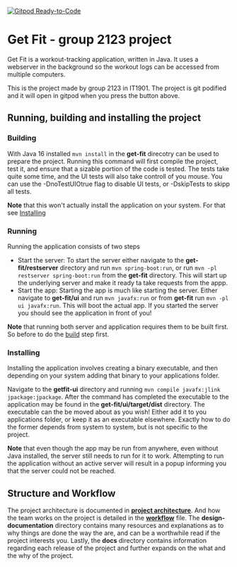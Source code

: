 [![Gitpod Ready-to-Code](https://img.shields.io/badge/Gitpod-Ready--to--Code-blue?logo=gitpod)](https://gitpod.stud.ntnu.no/#https://gitlab.stud.idi.ntnu.no/it1901/groups-2021/gr2123/gr2123)

# Get Fit - group 2123 project 

Get Fit is a workout-tracking application, written in Java. It uses a webserver in the background so the workout logs can be accessed from multiple computers.

This is the project made by group 2123 in IT1901. The project is git podified and it will open in gitpod when you press the button above.

## Running, building and installing the project

### Building

With Java 16 installed `mvn install` in the **get-fit** direcotry can be used to prepare the project. Running this command will first compile the project, test it, and ensure that a sizable portion of the code is tested. The tests take quite some time, and the UI tests will also take controll of you mouse. You can use the -DnoTestUIOtrue flag to disable UI tests, or -DskipTests to skipp all tests.

**Note** that this won't actually install the application on your system. For that see [Installing](#Installing) 

### Running

Running the application consists of two steps

- Start the server: To start the server either navigate to the **get-fit/restserver** directory and run `mvn spring-boot:run`, or run `mvn -pl restserver spring-boot:run` from the **get-fit** directory. This will start up the underlying server and make it ready ta take requests from the appp.
- Start the app: Starting the app is much like starting the server. Either navigate to **get-fit/ui** and run `mvn javafx:run` or from **get-fit** run `mvn -pl ui javafx:run`. This will boot the actual app. If you started the server you should see the application in front of you!

**Note** that running both server and application requires them to be built first. So before to do the [build](#Building) step first.

### Installing

Installing the application involves creating a binary executable, and then depending on your system adding that binary to your applications folder.

Navigate to the **getfit-ui** directory and running `mvn compile javafx:jlink jpackage:jpackage`. After the command has completed the executable to the application may be found in the **get-fit/ui/target/dist** directory. The executable can the be moved about as you wish! Either add it to you applications folder, or keep it as an executable elsewhere. Exactly how to do the former depends from system to system, but is not specific to the project.

**Note** that even though the app may be run from anywhere, even without Java installed, the server still needs to run for it to work. Attempting to run the application without an active server will result in a popup informing you that the server could not be reached.


## Structure and Workflow

The project architecture is documented in **[project architecture](/design-documentation/project-architecture/structure.md)**. And how the team works on the project is detailed in the **[workflow](workflow.md)** file. The **design-documentation** directory contains many resources and explanations as to why things are done the way the are, and can be a worthwhile read if the project interests you. Lastly, the **docs** directory contains information regarding each release of the project and further expands on the what and the why of the project.